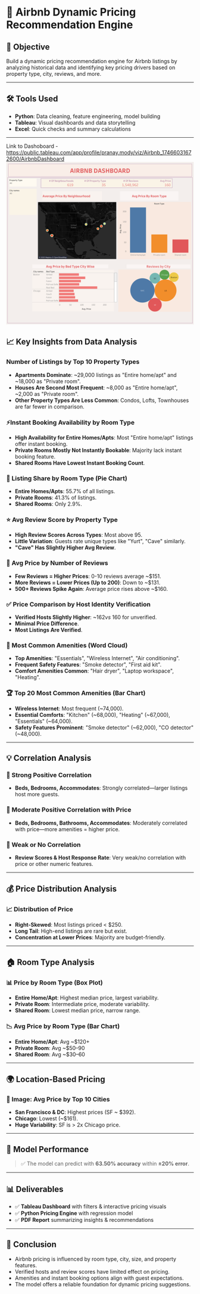 # 🏡 Airbnb Dynamic Pricing Recommendation Engine

## 📌 Objective  
Build a dynamic pricing recommendation engine for Airbnb listings by analyzing historical data and identifying key pricing drivers based on property type, city, reviews, and more.

---

## 🛠️ Tools Used  
- **Python**: Data cleaning, feature engineering, model building  
- **Tableau**: Visual dashboards and data storytelling  
- **Excel**: Quick checks and summary calculations

---
Link to Dashoboard - https://public.tableau.com/app/profile/pranay.mody/viz/Airbnb_17466031672600/AirbnbDashboard
![Airbnb Dashboard](https://raw.githubusercontent.com/Codex-Enigma/AIRBNB_Prediction/main/Airbnb%20Dashboard.png)

## 📈 Key Insights from Data Analysis

### Number of Listings by Top 10 Property Types
- **Apartments Dominate**: ~29,000 listings as "Entire home/apt" and ~18,000 as "Private room".
- **Houses Are Second Most Frequent**: ~8,000 as "Entire home/apt", ~2,000 as "Private room".
- **Other Property Types Are Less Common**: Condos, Lofts, Townhouses are far fewer in comparison.

### ⚡Instant Booking Availability by Room Type
- **High Availability for Entire Homes/Apts**: Most "Entire home/apt" listings offer instant booking.
- **Private Rooms Mostly Not Instantly Bookable**: Majority lack instant booking feature.
- **Shared Rooms Have Lowest Instant Booking Count**.

### 🧁 Listing Share by Room Type (Pie Chart)
- **Entire Homes/Apts**: 55.7% of all listings.
- **Private Rooms**: 41.3% of listings.
- **Shared Rooms**: Only 2.9%.

### ⭐ Avg Review Score by Property Type
- **High Review Scores Across Types**: Most above 95.
- **Little Variation**: Guests rate unique types like "Yurt", "Cave" similarly.
- **"Cave" Has Slightly Higher Avg Review**.

### 💬 Avg Price by Number of Reviews
- **Few Reviews = Higher Prices**: 0-10 reviews average ~$151.
- **More Reviews = Lower Prices (Up to 200)**: Down to ~$131.
- **500+ Reviews Spike Again**: Average price rises above ~$160.

### ✅  Price Comparison by Host Identity Verification
- **Verified Hosts Slightly Higher**: ~$162 vs ~$160 for unverified.
- **Minimal Price Difference**.
- **Most Listings Are Verified**.

### 🧳 Most Common Amenities (Word Cloud)
- **Top Amenities**: "Essentials", "Wireless Internet", "Air conditioning".
- **Frequent Safety Features**: "Smoke detector", "First aid kit".
- **Comfort Amenities Common**: "Hair dryer", "Laptop workspace", "Heating".

### 🏆 Top 20 Most Common Amenities (Bar Chart)
- **Wireless Internet**: Most frequent (~74,000).
- **Essential Comforts**: "Kitchen" (~68,000), "Heating" (~67,000), "Essentials" (~64,000).
- **Safety Features Prominent**: "Smoke detector" (~62,000), "CO detector" (~48,000).

---

## 💡 Correlation Analysis

### 📌 Strong Positive Correlation
- **Beds, Bedrooms, Accommodates**: Strongly correlated—larger listings host more guests.

### 📌 Moderate Positive Correlation with Price
- **Beds, Bedrooms, Bathrooms, Accommodates**: Moderately correlated with price—more amenities = higher price.

### 📌 Weak or No Correlation
- **Review Scores & Host Response Rate**: Very weak/no correlation with price or other numeric features.

---

## 💰 Price Distribution Analysis

### 📈 Distribution of Price
- **Right-Skewed**: Most listings priced < $250.
- **Long Tail**: High-end listings are rare but exist.
- **Concentration at Lower Prices**: Majority are budget-friendly.

---

## 🏠 Room Type Analysis

### 📊 Price by Room Type (Box Plot)
- **Entire Home/Apt**: Highest median price, largest variability.
- **Private Room**: Intermediate price, moderate variability.
- **Shared Room**: Lowest median price, narrow range.

### 📉 Avg Price by Room Type (Bar Chart)
- **Entire Home/Apt**: Avg ~$120+
- **Private Room**: Avg ~$50–90
- **Shared Room**: Avg ~$30–60

---

## 🌍 Location-Based Pricing

### 📍 Image: Avg Price by Top 10 Cities
- **San Francisco & DC**: Highest prices (SF ~ $392).
- **Chicago**: Lowest (~$161).
- **Huge Variability**: SF is > 2x Chicago price.

---

## 🤖 Model Performance

> ✅ The model can predict with **63.50% accuracy** within **±20% error**.

---

## 📊 Deliverables
- ✅ **Tableau Dashboard** with filters & interactive pricing visuals  
- ✅ **Python Pricing Engine** with regression model  
- ✅ **PDF Report** summarizing insights & recommendations

---

## 🧭 Conclusion
- Airbnb pricing is influenced by room type, city, size, and property features.
- Verified hosts and review scores have limited effect on pricing.
- Amenities and instant booking options align with guest expectations.
- The model offers a reliable foundation for dynamic pricing suggestions.
